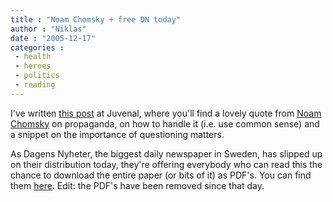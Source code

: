 ```yaml
---
title : "Noam Chomsky + free DN today"
author : "Niklas"
date : "2005-12-17"
categories : 
 - health
 - heroes
 - politics
 - reading
---
```


I've written [this post](http://juvenal.wordpress.com/2005/12/16/noam-chomsky-on-propaganda) at Juvenal, where you'll find a lovely quote from [Noam Chomsky](http://www.chomsky.info) on propaganda, on how to handle it (i.e. use common sense) and a snippet on the importance of questioning matters.

As Dagens Nyheter, the biggest daily newspaper in Sweden, has slipped up on their distribution today, they're offering everybody who can read this the chance to download the entire paper (or bits of it) as PDF's. You can find them [here](http://www.dn.se/DNet/jsp/polopoly.jsp?d=1348&previousRenderType=3). Edit: the PDF's have been removed since that day.
